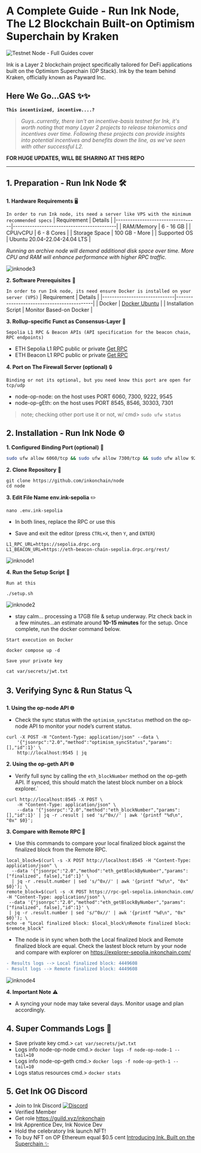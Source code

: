 # A Complete Guide - Run Ink Node, The L2 Blockchain Built-on Optimism Superchain by Kraken

![Testnet Node - Full Guides cover](https://github.com/user-attachments/assets/67c8b448-ff70-4697-b55a-8442cd90a7dd)

Ink is a Layer 2 blockchain project specifically tailored for DeFi applications built on the Optimism Superchain (OP Stack). Ink by the team behind Kraken, officially known as Payward Inc.

## Here We Go...GAS ✨✨

**`This incentivized, incentive....?`**

> *Guys..currently, there isn't an incentive-basis testnet for Ink, it's worth noting that many Layer 2 projects to release tokenomics and incentives over time. Following these projects can provide insights into potential incentives and benefits down the line, as we’ve seen with other successful L2.*

**FOR HUGE UPDATES, WILL BE SHARING AT THIS REPO**

---

## 1. Preparation - Run Ink Node 🛠️
**1. Hardware Requirements** 🖥️

`In order to run Ink node, its need a server like VPS with the minimum recommended specs`
| Requirement                      | Details                                   |
|----------------------------------|-------------------------------------------|
| RAM/Memory                       | 6 - 16 GB                                 |
| CPU/vCPU                         | 6 - 8 Cores                               |
| Storage Space                    | 100 GB - More                             |
| Supported OS                     | Ubuntu 20.04-22.04-24.04 LTS              |

*Running an archive node will demand additional disk space over time. More CPU and RAM will enhance performance with higher RPC traffic.*

![inknode3](https://github.com/user-attachments/assets/16e25d4d-3a36-41bb-92b2-192030965f66)

**2. Software Prerequisites** 🧰

`In order to run Ink node, its need ensure Docker is installed on your server (VPS)`
| Requirement                  | Details                                   |
|------------------------------|-------------------------------------------|
| Docker                       | [Docker Ubuntu](https://docs.docker.com/engine/install/ubuntu/#install-using-the-repository) |
| Installation Script          | Monitor Based-on Docker                   |

**3. Rollup-specific Funct as Consensus-Layer** 🔄

`Sepolia L1 RPC & Beacon APIs (API specification for the beacon chain, RPC endpoints)`
- ETH Sepolia L1 RPC public or private [Get RPC](https://www.google.com/search?q=get+sepolia+eth+RPC&oq=get+sepolia+eth+RPC&gs_lcrp=EgZjaHJvbWUyBggAEEUYOTIHCAEQIRigATIHCAIQIRigATIHCAMQIRigATIHCAQQIRigATIHCAUQIRifBTIHCAYQIRifBTIHCAcQIRifBTIHCAgQIRiPAjIHCAkQIRiPAtIBCDk2NzlqMGo3qAIIsAIB&sourceid=chrome&ie=UTF-8)
- ETH Beacon L1 RPC public or private [Get RPC](https://www.google.com/search?q=get+beacon+sepolia+eth+RPC&oq=get+beacon+sepolia+eth+RPC&gs_lcrp=EgZjaHJvbWUyBggAEEUYOTIKCAEQABiABBiiBDIKCAIQABiABBiiBDIKCAMQABiABBiiBDIKCAQQABiiBBiJBTIKCAUQABiABBiiBNIBCTE1MzFqMGoxNagCCLACAQ&sourceid=chrome&ie=UTF-8)

**4. Port on The Firewall Server (optional)** 🔒

`Binding or not its optional, but you need know this port are open for tcp/udp`

- node-op-node: on the host uses PORT 6060, 7300, 9222, 9545
- node-op-gEth: on the host uses PORT 8545, 8546, 30303, 7301
> note; checking other port use it or not, w/ cmd> `sudo ufw status`

## 2. Installation - Run Ink Node ⚙️
**1. Configured Binding Port (optional)** 🔌
```sh
sudo ufw allow 6060/tcp && sudo ufw allow 7300/tcp && sudo ufw allow 9222/tcp && sudo ufw allow 9545/tcp && sudo ufw allow 9222/udp && sudo ufw allow 8545:8546/tcp && sudo ufw allow 30303/tcp && sudo ufw allow 30303/udp && sudo ufw allow 7301/tcp && sudo ufw reload
```

**2. Clone Repository** 📂
```
git clone https://github.com/inkonchain/node
cd node
```

**3. Edit File Name env.ink-sepolia** ✏️
```
nano .env.ink-sepolia
```
- In both lines, replace the RPC or use this

- Save and exit the editor (press `CTRL+X`, then `Y`, and `ENTER`)

```
L1_RPC_URL=https://sepolia.drpc.org
L1_BEACON_URL=https://eth-beacon-chain-sepolia.drpc.org/rest/
```
![inknode1](https://github.com/user-attachments/assets/007f3910-837f-4d80-9183-70da76c1ad39)

**4. Run the Setup Script** 🚀

`Run at this`
```
./setup.sh
```
![inknode2](https://github.com/user-attachments/assets/a77a24ce-a757-49fe-b7dc-e901886dfa40)

- stay calm... processing a 17GB file & setup underway. Plz check back in a few minutes...an estimate around **10-15 minutes** for the setup. Once complete, run the docker command below.

`Start execution on Docker`
```
docker compose up -d
```

`Save your private key`
```
cat var/secrets/jwt.txt
```

## 3. Verifying Sync & Run Status 🔍
**1. Using the op-node API 🌐**

- Check the sync status with the `optimism_syncStatus` method on the op-node API to monitor your node’s current status.
```
curl -X POST -H "Content-Type: application/json" --data \
    '{"jsonrpc":"2.0","method":"optimism_syncStatus","params":[],"id":1}' \
    http://localhost:9545 | jq
```

**2. Using the op-geth API 🌐**

- Verify full sync by calling the `eth_blockNumber` method on the op-geth API. If synced, this should match the latest block number on a block explorer.`
```
curl http://localhost:8545 -X POST \
    -H "Content-Type: application/json" \
    --data '{"jsonrpc":"2.0","method":"eth_blockNumber","params": [],"id":1}' | jq -r .result | sed 's/^0x//' | awk '{printf "%d\n", "0x" $0}';
```

**3. Compare with Remote RPC 👀**

- Use this commands to compare your local finalized block against the finalized block from the Remote RPC.
```
local_block=$(curl -s -X POST http://localhost:8545 -H "Content-Type: application/json" \
  --data '{"jsonrpc":"2.0","method":"eth_getBlockByNumber","params":["finalized", false],"id":1}' \
  | jq -r .result.number | sed 's/^0x//' | awk '{printf "%d\n", "0x" $0}'); \
remote_block=$(curl -s -X POST https://rpc-gel-sepolia.inkonchain.com/ -H "Content-Type: application/json" \
 --data '{"jsonrpc":"2.0","method":"eth_getBlockByNumber","params":["finalized", false],"id":1}' \
 | jq -r .result.number | sed 's/^0x//' | awk '{printf "%d\n", "0x" $0}'); \
echo -e "Local finalized block: $local_block\nRemote finalized block: $remote_block"
```

- The node is in sync when both the Local finalized block and Remote finalized block are equal. Check the lastest block return by your node and compare with explorer on https://explorer-sepolia.inkonchain.com/

```diff
- Results logs --> Local finalized block: 4449608
- Result logs --> Remote finalized block: 4449608
```
![inknode4](https://github.com/user-attachments/assets/b40f71c8-01a2-4578-bdce-8ed713a883c5)

**4. Important Note** ⚠️

- A syncing your node may take several days. Monitor usage and plan accordingly.

## 4. Super Commands Logs 📜

- Save private key cmd.> `cat var/secrets/jwt.txt`
- Logs info node-op-node cmd.> `docker logs -f node-op-node-1 --tail=10`
- Logs info node-op-geth cmd.> `docker logs -f node-op-geth-1 --tail=10`
- Logs status resources cmd.> `docker stats`

## 5. Get Ink OG Discord

- Join to Ink Discord [![Discord](https://img.shields.io/badge/Discord-7289DA?style=for-the-badge&logo=discord&logoColor=white)](https://discord.com/invite/inkonchain)
- Verified Member
- Get role https://guild.xyz/inkonchain 
- Ink Apprentice Dev, Ink Novice Dev
- Hold the celebratory Ink launch NFT!
- To buy NFT on OP Ethereum equal $0.5 cent [Introducing Ink. Built on the Superchain ✨](https://zora.co/collect/oeth:0x5d1e1a5cdd95f68ff18d78242c252f6ceaa4538b/2?referrer=0xbF149aAB2640967BD4685B305A05f1e3EE6ce38b)
